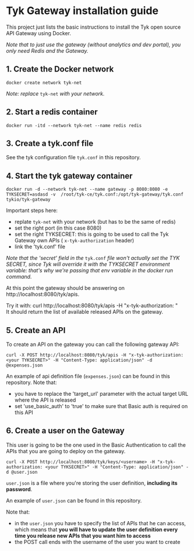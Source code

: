 # Tyk Gateway installation guide

This project just lists the basic instructions to install the Tyk open source API Gateway using Docker.

*Note that to just use the gateway (without analytics and dev portal), you only need Redis and the Gateway.*

## 1. Create the Docker network

    docker create network tyk-net    

*Note: replace* `tyk-net` *with your network.*

## 2. Start a redis container

    docker run -itd --network tyk-net --name redis redis    

## 3. Create a tyk.conf file

See the tyk configuration file `tyk.conf` in this repository.

## 4. Start the tyk gateway container

    docker run -d --network tyk-net --name gateway -p 8080:8080 -e TYKSECRET=asdasd -v  /root/tyk-ce/tyk.conf:/opt/tyk-gateway/tyk.conf tykio/tyk-gateway     

Important steps here:
 * replate `tyk-net` with your network (but has to be the same of redis)
 * set the right port (in this case 8080)
 * set the right TYKSECRET: this is going to be used to call the Tyk Gateway own APIs ( `x-tyk-authorization` header)
 * link the 'tyk.conf' file

*Note that the 'secret' field in the* `tyk.conf` *file won't actually set the TYK SECRET, since Tyk will override it with the TYKSECRET environment variable: that's why we're passing that env variable in the docker run command.*

At this point the gateway should be answering on http://localhost:8080/tyk/apis.

Try it with:
    curl http://localhost:8080/tyk/apis -H "x-tyk-authorization: <your TYKSECRET>"    
It should return the list of available released APIs on the gateway.

## 5. Create an API

To create an API on the gateway you can call the following gateway API:

    curl -X POST http://localhost:8080/tyk/apis -H "x-tyk-authorization: <your TYKSECRET>" -H "Content-Type: application/json" -d @expenses.json    

An example of api definition file (`expenses.json`) can be found in this repository.
Note that:
 * you have to replace the 'target_url' parameter with the actual target URL where the API is released
 * set 'use_basic_auth' to 'true' to make sure that Basic auth is required on this API

## 6. Create a user on the Gateway

This user is going to be the one used in the Basic Authentication to call the APIs that you are going to deploy on the gateway.

    curl -X POST http://localhost:8080/tyk/keys/<username> -H "x-tyk-authorization: <your TYKSECRET>" -H "Content-Type: application/json" -d @user.json    

`user.json` is a file where you're storing the user definition, **including its password**.

An example of `user.json` can be found in this repository.

Note that:
 * in the `user.json` you have to specify the list of APIs that he can access, which means that **you will have to update the user definition every time you release new APIs that you want him to access**
 * the POST call ends with the username of the user you want to create
